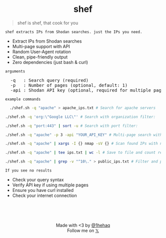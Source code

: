<h1 align="center">shef</h1>

> shef is shef, that cook for you

`shef extracts IPs from Shodan searches. just the IPs you need.`


- Extract IPs from Shodan searches
- Multi-page support with API
- Random User-Agent rotation
- Clean, pipe-friendly output
- Zero dependencies (just bash & curl)

`arguments`
<pre>
  -q   : Search query (required)
  -p   : Number of pages (optional, default: 1)
  -api : Shodan API key (optional, required for multiple pages)
</pre>

`example commands`

```bash
  ./shef.sh -q "apache" > apache_ips.txt # Search for apache servers
```
```bash
./shef.sh -q 'org:\"Google LLC\"' # Search with organization filter:
```
```bash
./shef.sh -q "port:443" | sort -u # Search with port filter:
```
```bash
./shef.sh -q "apache" -p 3 -api "YOUR_API_KEY" # Multi-page search with API
```

```bash
./shef.sh -q "apache" | xargs -I {} nmap -sV {} # Scan found IPs with nmap
```
```bash
./shef.sh -q "apache" | tee ips.txt | wc -l # Save to file and count results
```
```bash
./shef.sh -q "apache" | grep -v "^10\." > public_ips.txt # Filter and process results
```

`If you see no results`
- Check your query syntax
- Verify API key if using multiple pages
- Ensure you have curl installed
- Check your internet connection


<br>
<br>
<br>
<p align="center">
Made with <3 by <a href="https://github.com/1hehaq" >@1hehaq</a>
<br>
Follow me on <a href="https://twitter.com/1hehaq">𝕏</a>
</p>
